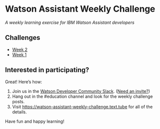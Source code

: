 # Watson Assistant Weekly Challenge

_A weekly learning exercise for IBM Watson Assistant developers_

## Challenges

* [Week 2](https://github.com/newbold/watson-assistant-weekly-challenge/blob/master/challenges/2/skill-Watson-Assistant-Weekly-Challenge-2.json)
* [Week 1](https://github.com/newbold/watson-assistant-weekly-challenge/blob/master/challenges/1/skill-Watson-Assistant-Weekly-Challenge-1.json)

## Interested in participating?

Great! Here’s how:

1. Join us in the [Watson Developer Community Slack](http://wdc-community.slack.com). ([Need an invite?](https://wdc-slack-inviter.mybluemix.net))
2. Hang out in the #education channel and look for the weekly challenge posts.
3. Visit https://watson-assistant-weekly-challenge.text.tube for all of the details.

Have fun and happy learning!